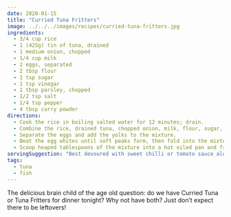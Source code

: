 ```yaml
---
date: 2020-01-15
title: "Curried Tuna Fritters"
image: ../../../images/recipes/curried-tuna-fritters.jpg
ingredients:
  - 3/4 cup rice
  - 1 (425g) tin of tuna, drained
  - 1 medium onion, chopped
  - 1/4 cup milk
  - 2 eggs, separated
  - 2 tbsp flour
  - 1 tsp sugar
  - 1 tsp vinegar
  - 1 tbsp parsley, chopped
  - 1/2 tsp salt
  - 1/4 tsp pepper
  - 4 tbsp curry powder
directions:
  - Cook the rice in boiling salted water for 12 minutes; drain.
  - Combine the rice, drained tuna, chopped onion, milk, flour, sugar, vinegar, parsley, salt, pepper and curry powder.
  - Separate the eggs and add the yolks to the mixture.
  - Beat the egg whites until soft peaks form, then fold into the mixture.
  - Scoop heaped tablespoons of the mixture into a hot oiled pan and fry for five minutes or until golden. Flip each fritter and fry for a further five minutes.
servingSuggestion: "Best devoured with sweet chilli or tomato sauce alongside fresh steamed veggies."
tags:
  - tuna
  - fish
---
```


The delicious brain child of the age old question: do we have Curried Tuna or Tuna Fritters for dinner tonight? Why not have both? Just don’t expect there to be leftovers!
